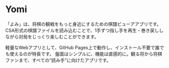 # Yomi

「よみ」は、将棋の観戦をもっと身近にするための棋譜ビューアアプリです。
CSA形式の棋譜ファイルを読み込むことで、1手ずつ指し手を再生・巻き戻ししながら対局をじっくり楽しむことができます。

軽量なWebアプリとして、GitHub Pages上で動作し、インストール不要で誰でも使えるのが特長です。
盤面はシンプルに、機能は直感的に。観る将から将棋ファンまで、すべての“読み手”に向けたアプリです。
